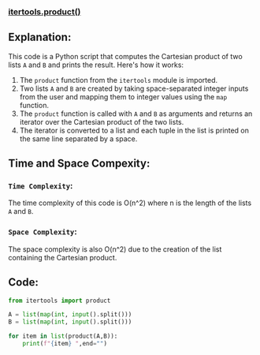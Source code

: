 ### [itertools.product()](https://www.hackerrank.com/challenges/itertools-product/problem?isFullScreen=false)

## Explanation:
This code is a Python script that computes the Cartesian product of two lists `A` and `B` and prints the result. Here's how it works:

1. The `product` function from the `itertools` module is imported.
2. Two lists `A` and `B` are created by taking space-separated integer inputs from the user and mapping them to integer values using the `map` function.
3. The `product` function is called with `A` and `B` as arguments and returns an iterator over the Cartesian product of the two lists.
4. The iterator is converted to a list and each tuple in the list is printed on the same line separated by a space.

## Time and Space Compexity:
### `Time Complexity`:
The time complexity of this code is O(n^2) where n is the length of the lists `A` and `B`.

### `Space Complexity`:
The space complexity is also O(n^2) due to the creation of the list containing the Cartesian product.

## Code:
```py
from itertools import product

A = list(map(int, input().split()))  
B = list(map(int, input().split()))  

for item in list(product(A,B)):
    print(f"{item} ",end="")
```
